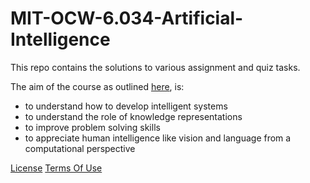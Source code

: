 # MIT-OCW-6.034-Artificial-Intelligence
This repo contains the solutions to various assignment and quiz tasks.

The aim of the course as outlined [here](https://ocw.mit.edu/courses/electrical-engineering-and-computer-science/6-034-artificial-intelligence-fall-2010/index.htm), is:
  * to understand how to develop intelligent systems
  * to understand the role of knowledge representations
  * to improve problem solving skills
  * to appreciate human intelligence like vision and language from a computational perspective

[License](https://creativecommons.org/licenses/by-nc-sa/4.0/)
[Terms Of Use](https://ocw.mit.edu/terms/)
